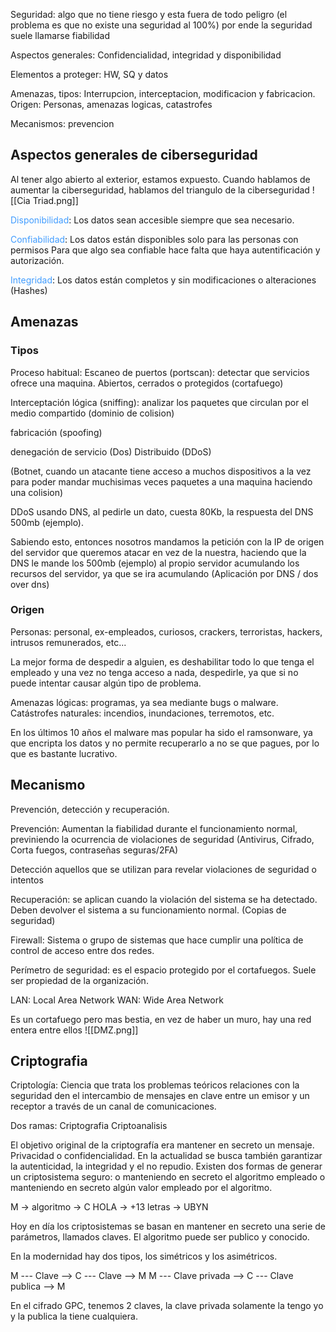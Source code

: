 Seguridad: algo que no tiene riesgo y esta fuera de todo peligro (el problema es que no existe una seguridad al 100%) por ende la seguridad suele llamarse fiabilidad

Aspectos generales: Confidencialidad, integridad y disponibilidad

Elementos a proteger: HW, SQ y datos

Amenazas, tipos: Interrupcion, interceptacion, modificacion y fabricacion.
Origen: Personas, amenazas logicas, catastrofes

Mecanismos: prevencion

## Aspectos generales de ciberseguridad
Al tener algo abierto al exterior, estamos expuesto.
Cuando hablamos de aumentar la ciberseguridad, hablamos del triangulo de la ciberseguridad
![[Cia Triad.png]]

<span style="color:rgb(64, 156, 255)">Disponibilidad</span>:  Los datos sean accesible siempre que sea necesario.

<span style="color:rgb(64, 156, 255)">Confiabilidad</span>: Los datos están disponibles solo para las personas con permisos
Para que algo sea confiable hace falta que haya autentificación y autorización.

<span style="color:rgb(64, 156, 255)">Integridad</span>: Los datos están completos y sin modificaciones o alteraciones (Hashes)

## Amenazas

### Tipos
Proceso habitual:
Escaneo de puertos (portscan): detectar que servicios ofrece una maquina. Abiertos, cerrados o protegidos  (cortafuego)

Interceptación lógica (sniffing): analizar los paquetes que circulan por el medio compartido (dominio de colision)

fabricación (spoofing)

denegación de servicio (Dos) Distribuido (DDoS)

(Botnet, cuando un atacante tiene acceso a muchos dispositivos a la vez para poder mandar muchisimas veces paquetes a una maquina haciendo una colision)


DDoS usando DNS, al pedirle un dato, cuesta 80Kb, la respuesta del DNS 500mb (ejemplo).

Sabiendo esto, entonces nosotros mandamos la petición con la IP de origen del servidor que queremos atacar en vez de la nuestra, haciendo que la DNS le mande los 500mb (ejemplo) al propio servidor acumulando los recursos del servidor, ya que se ira acumulando (Aplicación por DNS / dos over dns)

### Origen
Personas: personal, ex-empleados, curiosos, crackers, terroristas, hackers, intrusos remunerados, etc...

La mejor forma de despedir a alguien, es deshabilitar todo lo que tenga el empleado y una vez no tenga acceso a nada, despedirle, ya que si no puede intentar causar algún tipo de problema.

Amenazas lógicas: programas, ya sea mediante bugs o malware.
Catástrofes naturales: incendios, inundaciones, terremotos, etc.

En los últimos 10 años el malware mas popular ha sido el ramsonware, ya que encripta los datos y no permite recuperarlo a no se que pagues, por lo que es bastante lucrativo.

## Mecanismo
Prevención, detección y recuperación.

Prevención: Aumentan la fiabilidad durante el funcionamiento normal, previniendo la ocurrencia de violaciones de seguridad
(Antivirus, Cifrado, Corta fuegos, contraseñas seguras/2FA)

Detección aquellos que se utilizan para revelar violaciones de seguridad o intentos

Recuperación: se aplican cuando la violación del sistema se ha detectado. Deben devolver el sistema a su funcionamiento normal. (Copias de seguridad)

Firewall: Sistema o grupo de sistemas que hace cumplir una política de control de acceso entre dos redes.

Perímetro de seguridad: es el espacio protegido por el cortafuegos. Suele ser propiedad de la organización.


LAN: Local Area Network
WAN: Wide Area Network

Es un cortafuego pero mas bestia, en vez de haber un muro, hay una red entera entre ellos
![[DMZ.png]]

## Criptografia
Criptología:  Ciencia que trata los problemas teóricos relaciones con la seguridad den el intercambio de mensajes en clave entre un emisor y un receptor a través de un canal de comunicaciones.

Dos ramas:
	Criptografia
	Criptoanalisis

El objetivo original de la criptografía era mantener en secreto un mensaje. Privacidad o confidencialidad.
En la actualidad se busca también garantizar la autenticidad, la integridad y el no repudio.
Existen dos formas de generar un criptosistema seguro: o manteniendo en secreto el algoritmo empleado o manteniendo en secreto algún valor empleado por el algoritmo.

M -> algoritmo -> C
HOLA -> +13 letras -> UBYN

Hoy en día los criptosistemas se basan en mantener en secreto una serie de parámetros, llamados claves. El algoritmo puede ser publico y conocido.

En la modernidad hay dos tipos, los simétricos y los asimétricos.

M --- Clave --> C --- Clave --> M
M --- Clave privada --> C --- Clave publica --> M

En el cifrado GPC, tenemos 2 claves, la clave privada solamente la tengo yo y la publica la tiene cualquiera.


